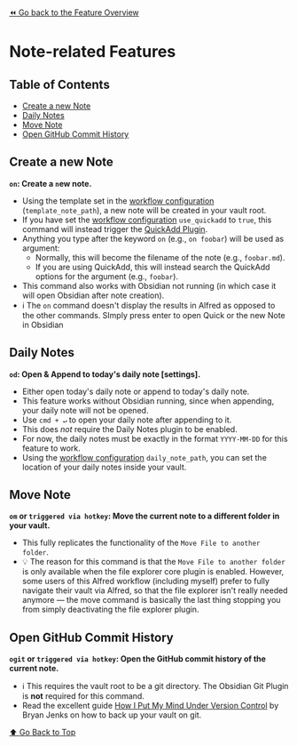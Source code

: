 [⏪ Go back to the Feature Overview](../README.md#feature-overview)

# Note-related Features

## Table of Contents
<!-- MarkdownTOC -->

- [Create a new Note](#create-a-new-note)
- [Daily Notes](#daily-notes)
- [Move Note](#move-note)
- [Open GitHub Commit History](#open-github-commit-history)

<!-- /MarkdownTOC -->

## Create a new Note
**`on`: Create a `n`ew note.**
- Using the template set in the [workflow configuration](Workflow%20Configuration.md#New-Note-Creation) (`template_note_path`), a new note will be created in your vault root.
- If you have set the [workflow configuration](Workflow%20Configuration.md#New-Note-Creation) `use_quickadd` to `true`, this command will instead trigger the [QuickAdd Plugin](https://github.com/chhoumann/quickadd).
- Anything you type after the keyword `on` (e.g., `on foobar`) will be used as argument:
	- Normally, this will become the filename of the note (e.g., `foobar.md`).
	- If you are using QuickAdd, this will instead search the QuickAdd options for the argument (e.g., `foobar`).
- This command also works with Obsidian not running (in which case it will open Obsidian after note creation).
- ℹ️ The `on` command doesn't display the results in Alfred as opposed to the other commands. SImply press enter to open Quick or the new Note in Obsidian

## Daily Notes
**`od`: Open & Append to today's daily note [settings].**
- Either open today's daily note or append to today's daily note. 
- This feature works without Obsidian running, since when appending, your daily note will not be opened. 
- Use `cmd + ↵` to open your daily note after appending to it.
- This does *not* require the Daily Notes plugin to be enabled.
- For now, the daily notes must be exactly in the format `YYYY-MM-DD` for this feature to work.
- Using the [workflow configuration](Workflow%20Configuration.md#Miscellaneous) `daily_note_path`, you can set the location of your daily notes inside your vault.

## Move Note
**`om` or `triggered via hotkey`: Move the current note to a different folder in your vault.**
- This fully replicates the functionality of the `Move File to another folder`.
- 💡 The reason for this command is that the `Move File to another folder` is only available when the file explorer core plugin is enabled. However, some users of this Alfred workflow (including myself) prefer to fully navigate their vault via Alfred, so that the file explorer isn't really needed anymore — the move command is basically the last thing stopping you from simply deactivating the file explorer plugin.

## Open GitHub Commit History
**`ogit` or `triggered via hotkey`: Open the GitHub commit history of the current note.**
- ℹ️ This requires the vault root to be a git directory. The Obsidian Git Plugin is __not__ required for this command.
- Read the excellent guide [How I Put My Mind Under Version Control](https://medium.com/analytics-vidhya/how-i-put-my-mind-under-version-control-24caea37b8a5) by Bryan Jenks on how to back up your vault on git.

[⬆️ Go Back to Top](#Table-of-Contents)
